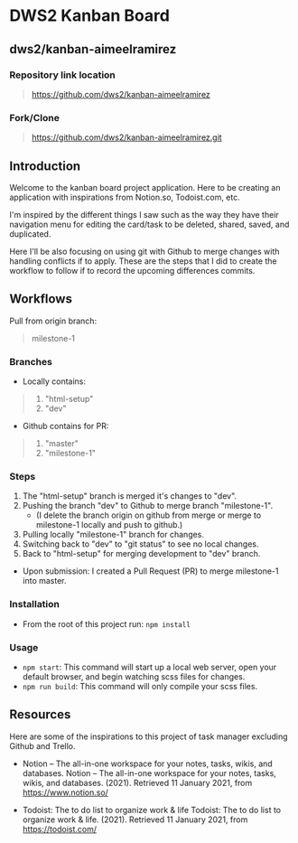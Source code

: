 # DWS2 Kanban Board

## dws2/kanban-aimeelramirez

### Repository link location

> https://github.com/dws2/kanban-aimeelramirez

### Fork/Clone

> https://github.com/dws2/kanban-aimeelramirez.git

## Introduction

Welcome to the kanban board project application. Here to be creating an application with inspirations from Notion.so, Todoist.com, etc.

I'm inspired by the different things I saw such as the way they have their navigation menu for editing the card/task to be deleted, shared, saved, and duplicated.

Here I'll be also focusing on using git with Github to merge changes with handling conflicts if to apply. These are the steps that I did to create the workflow to follow if to record the upcoming differences commits.

## Workflows

Pull from origin branch:

> milestone-1

### Branches

- Locally contains:

> 1. "html-setup"
> 2. "dev"

- Github contains for PR:

> 1. "master"
> 2. "milestone-1"

### Steps

1. The "html-setup" branch is merged it's changes to "dev".
2. Pushing the branch "dev" to Github to merge branch "milestone-1".
   - (I delete the branch origin on github from merge or merge to milestone-1 locally and push to github.)
3. Pulling locally "milestone-1" branch for changes.
4. Switching back to "dev" to "git status" to see no local changes.
5. Back to "html-setup" for merging development to "dev" branch.

- Upon submission: I created a Pull Request (PR) to merge milestone-1 into master.

### Installation

- From the root of this project run: `npm install`

### Usage

- `npm start`: This command will start up a local web server, open your default browser, and begin watching scss files for changes.
- `npm run build`: This command will only compile your scss files.

## Resources

Here are some of the inspirations to this project of task manager excluding Github and Trello.

- Notion – The all-in-one workspace for your notes, tasks, wikis, and databases.
  Notion – The all-in-one workspace for your notes, tasks, wikis, and databases. (2021). Retrieved 11 January 2021, from https://www.notion.so/

- Todoist: The to do list to organize work & life
  Todoist: The to do list to organize work & life. (2021). Retrieved 11 January 2021, from https://todoist.com/
